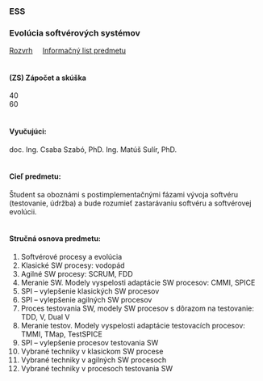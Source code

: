 ### ESS
### Evolúcia softvérových systémov

[Rozvrh](https://maisportal.tuke.sk/portal/rozvrhy.mais)&nbsp;&nbsp;&nbsp;&nbsp;
[Informačný list predmetu](https://maisportal.tuke.sk/portal/tlacPredmetuOSP.mais?predmetId=52654476&lang=sk)&nbsp;&nbsp;&nbsp;&nbsp;
<br>
<br>

#### (ZS) Zápočet a skúška
<div class="points-bar">
  <div class="points zapocet" style="width: 40%">40</div>
  <div class="points skuska" style="width: 60%">60</div>
</div>
<br>

#### Vyučujúci:
doc. Ing. Csaba Szabó, PhD.
Ing. Matúš Sulír, PhD.
<br>
<br>

#### Cieľ predmetu:
Študent sa oboznámi s postimplementačnými fázami vývoja softvéru (testovanie, údržba) a bude rozumieť zastarávaniu softvéru a softvérovej evolúcii.
<br>
<br>

#### Stručná osnova predmetu:
1. Softvérové procesy a evolúcia
2. Klasické SW procesy: vodopád
3. Agilné SW procesy: SCRUM, FDD
4. Meranie SW. Modely vyspelosti adaptácie SW procesov: CMMI, SPICE
5. SPI – vylepšenie klasických SW procesov
6. SPI – vylepšenie agilných SW procesov
7. Proces testovania SW, modely SW procesov s dôrazom na testovanie: TDD, V, Dual V
8. Meranie testov. Modely vyspelosti adaptácie testovacích procesov: TMMI, TMap, TestSPICE
9. SPI – vylepšenie procesov testovania SW
10. Vybrané techniky v klasickom SW procese
11. Vybrané techniky v agilných SW procesoch
12. Vybrané techniky v procesoch testovania SW